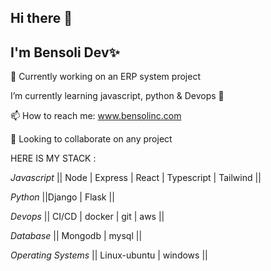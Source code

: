 ## Hi there 👋

## I'm Bensoli Dev✨ 

🔭 Currently working on an ERP system project
 
 I’m currently learning javascript, python & Devops 🌱

 📫 How to reach me: www.bensolinc.com
 
👯 Looking to collaborate on any project

HERE IS MY STACK :

*Javascript* || Node | Express | React | Typescript | Tailwind ||

*Python* ||Django | Flask ||

*Devops* || CI/CD | docker | git | aws || 

*Database* || Mongodb | mysql ||

*Operating Systems* || Linux-ubuntu | windows ||

